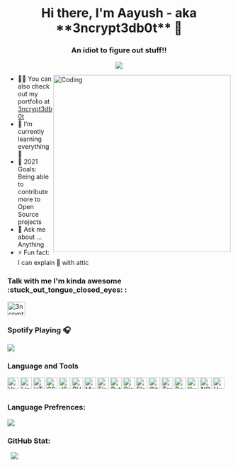 <h1 align="center">Hi there, I'm Aayush - aka **3ncrypt3db0t** 👋 </h1>
<h3 align="center">An idiot to figure out stuff!!</h3>

<p align="center"> 
  <img src="https://komarev.com/ghpvc/?username=3ncrypt3db0t&label=Profile%20views&color=129e00&style=plastic"> 
</p>
<img align="right" alt="Coding" width="400" src="https://cdn.dribbble.com/users/2646423/screenshots/5507196/computer.gif">

- 👨‍💻 You can also check out my portfolio at [3ncrypt3db0t](https://3ncrypt3db0t.github.io/)
- 🌱 I’m currently learning everything 🤣
- 🥅 2021 Goals: Being able to contribute more to Open Source projects
- 💬 Ask me about ... Anything
- ⚡ Fun fact: I can explain 🎨 with attic 

<h3 align="left">Talk with me I'm kinda awesome :stuck_out_tongue_closed_eyes: :</h3>
<p align="left">
<a href="https://t.me/ID10TIRL" target="blank"><img align="center" src="https://cutt.ly/oxXpN8a" alt="3ncrypt3db0t" height="30" width="40" /></a>
</p>

### Spotify Playing 🎧
<p align="left">
  <img src="https://now-playing-codestackr.vercel.app/api/spotify-playing">
</p>

### Language and Tools

<img align="left" alt="VsCode" width="26px" src="https://cutt.ly/mxZZddV" />
<img align="left" alt="Linux" width="26px" src="https://cutt.ly/axXiSvA" />
<img align="left" alt="HTML" width="26px" src="https://cutt.ly/gxZK0xn" />
<img align="left" alt="CSS" width="26px" src="https://cutt.ly/gxZK4uO" />
<img align="left" alt="JS" width="26px" src="https://cutt.ly/ZxXyOXD" />
<img align="left" alt="PHP" width="26px" src="https://cutt.ly/KxZLR4F" />
<img align="left" alt="MySQL" width="26px" src="https://cutt.ly/yxZLSlx" />
<img align="left" alt="Firebase" width="26px" src="https://cutt.ly/qxXwfa7" />
<img align="left" alt="Python" width="26px" src="https://cutt.ly/nxZLKFZ" />
<img align="left" alt="Django" width="26px" src="https://cutt.ly/WxXqBWa" />
<img align="left" alt="Flask" width="26px" src="https://cutt.ly/mxXtouR" />
<img align="left" alt="Git" width="26px" src="https://cutt.ly/WxXyoqA" />
<img align="left" alt="Terminal" width="26px" src="https://cutt.ly/zxXiiao" />
<img align="left" alt="Docker" width="26px" src="https://cutt.ly/9xXwTnU" />
<img align="left" alt="Kubernetes" width="26px" src="https://cutt.ly/oxXwMM8" />
<img align="left" alt="NGNIX" width="26px" src="https://cutt.ly/BxXrv3e" />
<img align="left" alt="Hugo" width="26px" src="https://cutt.ly/9xXyxcl" />
<br/>
<br/>


### Language Prefrences:
<p align="left">
  <img src="https://github-readme-stats.vercel.app/api/top-langs?username=3ncrypt3db0t&show_icons=true&locale=en&layout=compact">
</p>

### GitHub Stat:
<p align="left">&nbsp;
  <img src="https://github-readme-stats.vercel.app/api?username=3ncrypt3db0t&show_icons=true&locale=en">
</p>


